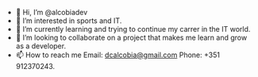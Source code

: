 - 👋 Hi, I’m @alcobiadev
- 👀 I’m interested in sports and IT.
- 🌱 I’m currently learning and trying to continue my carrer in the IT world.
- 💞️ I’m looking to collaborate on a project that makes me learn and grow as a developer.
- 📫 How to reach me Email: dcalcobia@gmail.com  Phone: +351 912370243.

<!---
alcobiadev/alcobiadev is a ✨ special ✨ repository because its `README.md` (this file) appears on your GitHub profile.
You can click the Preview link to take a look at your changes.
--->
